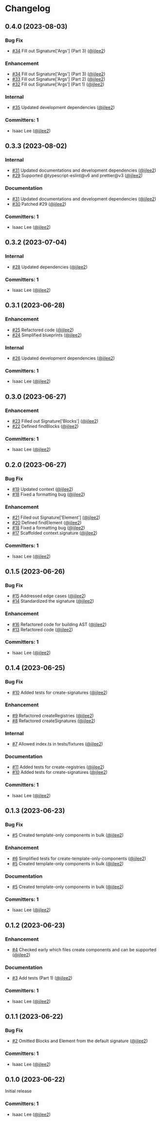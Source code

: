 # Changelog

## 0.4.0 (2023-08-03)

### Bug Fix
* [#34](https://github.com/ijlee2/ember-codemod-args-to-signature/pull/34) Fill out Signature['Args'] (Part 3) ([@ijlee2](https://github.com/ijlee2))

### Enhancement
* [#34](https://github.com/ijlee2/ember-codemod-args-to-signature/pull/34) Fill out Signature['Args'] (Part 3) ([@ijlee2](https://github.com/ijlee2))
* [#33](https://github.com/ijlee2/ember-codemod-args-to-signature/pull/33) Fill out Signature['Args'] (Part 2) ([@ijlee2](https://github.com/ijlee2))
* [#32](https://github.com/ijlee2/ember-codemod-args-to-signature/pull/32) Fill out Signature['Args'] (Part 1) ([@ijlee2](https://github.com/ijlee2))

### Internal
* [#35](https://github.com/ijlee2/ember-codemod-args-to-signature/pull/35) Updated development dependencies ([@ijlee2](https://github.com/ijlee2))

### Committers: 1
- Isaac Lee ([@ijlee2](https://github.com/ijlee2))


## 0.3.3 (2023-08-02)

### Internal
* [#31](https://github.com/ijlee2/ember-codemod-args-to-signature/pull/31) Updated documentations and development dependencies ([@ijlee2](https://github.com/ijlee2))
* [#29](https://github.com/ijlee2/ember-codemod-args-to-signature/pull/29) Supported @typescript-eslint@v6 and prettier@v3  ([@ijlee2](https://github.com/ijlee2))

### Documentation
* [#31](https://github.com/ijlee2/ember-codemod-args-to-signature/pull/31) Updated documentations and development dependencies ([@ijlee2](https://github.com/ijlee2))
* [#30](https://github.com/ijlee2/ember-codemod-args-to-signature/pull/30) Patched #29 ([@ijlee2](https://github.com/ijlee2))

### Committers: 1
- Isaac Lee ([@ijlee2](https://github.com/ijlee2))


## 0.3.2 (2023-07-04)

### Internal
* [#28](https://github.com/ijlee2/ember-codemod-args-to-signature/pull/28) Updated dependencies ([@ijlee2](https://github.com/ijlee2))

### Committers: 1
- Isaac Lee ([@ijlee2](https://github.com/ijlee2))


## 0.3.1 (2023-06-28)

### Enhancement
* [#25](https://github.com/ijlee2/ember-codemod-args-to-signature/pull/25) Refactored code ([@ijlee2](https://github.com/ijlee2))
* [#24](https://github.com/ijlee2/ember-codemod-args-to-signature/pull/24) Simplified blueprints ([@ijlee2](https://github.com/ijlee2))

### Internal
* [#26](https://github.com/ijlee2/ember-codemod-args-to-signature/pull/26) Updated development dependencies ([@ijlee2](https://github.com/ijlee2))

### Committers: 1
- Isaac Lee ([@ijlee2](https://github.com/ijlee2))


## 0.3.0 (2023-06-27)

### Enhancement
* [#23](https://github.com/ijlee2/ember-codemod-args-to-signature/pull/23) Filled out Signature['Blocks'] ([@ijlee2](https://github.com/ijlee2))
* [#22](https://github.com/ijlee2/ember-codemod-args-to-signature/pull/22) Defined findBlocks ([@ijlee2](https://github.com/ijlee2))

### Committers: 1
- Isaac Lee ([@ijlee2](https://github.com/ijlee2))


## 0.2.0 (2023-06-27)

### Bug Fix
* [#19](https://github.com/ijlee2/ember-codemod-args-to-signature/pull/19) Updated context ([@ijlee2](https://github.com/ijlee2))
* [#18](https://github.com/ijlee2/ember-codemod-args-to-signature/pull/18) Fixed a formatting bug ([@ijlee2](https://github.com/ijlee2))

### Enhancement
* [#21](https://github.com/ijlee2/ember-codemod-args-to-signature/pull/21) Filled out Signature['Element'] ([@ijlee2](https://github.com/ijlee2))
* [#20](https://github.com/ijlee2/ember-codemod-args-to-signature/pull/20) Defined findElement ([@ijlee2](https://github.com/ijlee2))
* [#18](https://github.com/ijlee2/ember-codemod-args-to-signature/pull/18) Fixed a formatting bug ([@ijlee2](https://github.com/ijlee2))
* [#17](https://github.com/ijlee2/ember-codemod-args-to-signature/pull/17) Scaffolded context.signature ([@ijlee2](https://github.com/ijlee2))

### Committers: 1
- Isaac Lee ([@ijlee2](https://github.com/ijlee2))


## 0.1.5 (2023-06-26)

### Bug Fix
* [#15](https://github.com/ijlee2/ember-codemod-args-to-signature/pull/15) Addressed edge cases ([@ijlee2](https://github.com/ijlee2))
* [#14](https://github.com/ijlee2/ember-codemod-args-to-signature/pull/14) Standardized the signature ([@ijlee2](https://github.com/ijlee2))

### Enhancement
* [#16](https://github.com/ijlee2/ember-codemod-args-to-signature/pull/16) Refactored code for building AST ([@ijlee2](https://github.com/ijlee2))
* [#13](https://github.com/ijlee2/ember-codemod-args-to-signature/pull/13) Refactored code ([@ijlee2](https://github.com/ijlee2))

### Committers: 1
- Isaac Lee ([@ijlee2](https://github.com/ijlee2))


## 0.1.4 (2023-06-25)

### Bug Fix
* [#10](https://github.com/ijlee2/ember-codemod-args-to-signature/pull/10) Added tests for create-signatures ([@ijlee2](https://github.com/ijlee2))

### Enhancement
* [#9](https://github.com/ijlee2/ember-codemod-args-to-signature/pull/9) Refactored createRegistries ([@ijlee2](https://github.com/ijlee2))
* [#8](https://github.com/ijlee2/ember-codemod-args-to-signature/pull/8) Refactored createSignatures ([@ijlee2](https://github.com/ijlee2))

### Internal
* [#7](https://github.com/ijlee2/ember-codemod-args-to-signature/pull/7) Allowed index.ts in tests/fixtures ([@ijlee2](https://github.com/ijlee2))

### Documentation
* [#11](https://github.com/ijlee2/ember-codemod-args-to-signature/pull/11) Added tests for create-registries ([@ijlee2](https://github.com/ijlee2))
* [#10](https://github.com/ijlee2/ember-codemod-args-to-signature/pull/10) Added tests for create-signatures ([@ijlee2](https://github.com/ijlee2))

### Committers: 1
- Isaac Lee ([@ijlee2](https://github.com/ijlee2))


## 0.1.3 (2023-06-23)

### Bug Fix
* [#5](https://github.com/ijlee2/ember-codemod-args-to-signature/pull/5) Created template-only components in bulk ([@ijlee2](https://github.com/ijlee2))

### Enhancement
* [#6](https://github.com/ijlee2/ember-codemod-args-to-signature/pull/6) Simplified tests for create-template-only-components ([@ijlee2](https://github.com/ijlee2))
* [#5](https://github.com/ijlee2/ember-codemod-args-to-signature/pull/5) Created template-only components in bulk ([@ijlee2](https://github.com/ijlee2))

### Documentation
* [#5](https://github.com/ijlee2/ember-codemod-args-to-signature/pull/5) Created template-only components in bulk ([@ijlee2](https://github.com/ijlee2))

### Committers: 1
- Isaac Lee ([@ijlee2](https://github.com/ijlee2))


## 0.1.2 (2023-06-23)

### Enhancement
* [#4](https://github.com/ijlee2/ember-codemod-args-to-signature/pull/4) Checked early which files create components and can be supported ([@ijlee2](https://github.com/ijlee2))

### Documentation
* [#3](https://github.com/ijlee2/ember-codemod-args-to-signature/pull/3) Add tests (Part 1) ([@ijlee2](https://github.com/ijlee2))

### Committers: 1
- Isaac Lee ([@ijlee2](https://github.com/ijlee2))


## 0.1.1 (2023-06-22)

### Bug Fix
* [#2](https://github.com/ijlee2/ember-codemod-args-to-signature/pull/2) Omitted Blocks and Element from the default signature ([@ijlee2](https://github.com/ijlee2))

### Committers: 1
- Isaac Lee ([@ijlee2](https://github.com/ijlee2))


## 0.1.0 (2023-06-22)

Initial release

### Committers: 1
- Isaac Lee ([@ijlee2](https://github.com/ijlee2))
